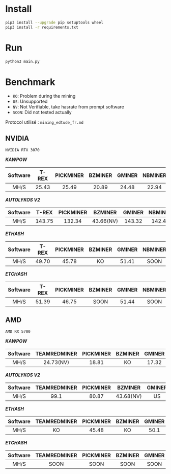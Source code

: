 # Install
```sh
pip3 install --upgrade pip setuptools wheel
pip3 install -r requirements.txt
```

# Run
```sh
python3 main.py
```

# Benchmark
* `KO`: Problem during the mining
* `US`: Unsupported
* `NV`: Not Verifiable, take hasrate from prompt software
* `SOON`: Did not tested actually

Protocol utilisé : `mining_edtude_fr.md`

## NVIDIA

`NVIDIA RTX 3070`

___KAWPOW___

| Software | T-REX | PICKMINER | BZMINER | GMINER | NBMINER | SRBMINER | LOLMINER | RIGEL |
|:--------:|:-----:|:---------:|:-------:|:------:|:-------:|:--------:|:--------:|:-----:|
|   MH/S   | 25.43 |   25.49   |  20.89  | 24.48  |  22.94  |    22    |    US    | 25,10 |


___AUTOLYKOS V2___

| Software | T-REX  | PICKMINER |  BZMINER  | GMINER | NBMINER | SRBMINER | LOLMINER |
|:--------:|:------:|:---------:|:---------:|:------:|:-------:|:--------:|:--------:|
|   MH/S   | 143.75 |  132.34   | 43.66(NV) | 143.32 | 142.43  |  65.74   |   SOON   |


___ETHASH___

| Software | T-REX | PICKMINER | BZMINER | GMINER | NBMINER | SRBMINER | LOLMINER |
|:--------:|:-----:|:---------:|:-------:|:------:|:-------:|:--------:|:--------:|
|   MH/S   | 49.70 |   45.78   |   KO    | 51.41  |  SOON   |   SOON   |    KO    |


___ETCHASH___

| Software | T-REX | PICKMINER | BZMINER | GMINER | NBMINER | SRBMINER | LOLMINER | ETCMINER |
|:--------:|:-----:|:---------:|:-------:|:------:|:-------:|:--------:|:--------:|:--------:|
|   MH/S   | 51.39 |   46.75   |  SOON   | 51.44  |  SOON   |   SOON   |   SOON   |  49.67   |

## AMD

`AMD RX 5700`

___KAWPOW___

| Software | TEAMREDMINER | PICKMINER | BZMINER | GMINER | NBMINER | SRBMINER  |
|:--------:|:------------:|:---------:|:-------:|:------:|:-------:|:---------:|
|   MH/S   |  24.73(NV)   |   18.81   |   KO    | 17.32  |  16.33  | 18.09(NV) |

___AUTOLYKOS V2___

| Software | TEAMREDMINER | PICKMINER |  BZMINER  | GMINER | NBMINER  |  SRBMINER  | LOLMINER |
|:--------:|:------------:|:---------:|:---------:|:------:|:--------:|:----------:|:--------:|
|   MH/S   |     99.1     |   80.87   | 43.68(NV) |   US   |  102.34  | 101.28(NV) |  97.33   |


___ETHASH___

| Software | TEAMREDMINER | PICKMINER | BZMINER | GMINER | NBMINER | SRBMINER | LOLMINER |
|:--------:|:------------:|:---------:|:-------:|:------:|:-------:|:--------:|:--------:|
|   MH/S   |      KO      |   45.48   |   KO    |  50.1  |  SOON   |   SOON   |  48.78   |


___ETCHASH___

| Software | TEAMREDMINER | PICKMINER | BZMINER | GMINER | NBMINER | SRBMINER | LOLMINER | ETCMINER |
|:--------:|:------------:|:---------:|:-------:|:------:|:-------:|:--------:|:--------:|:--------:|
|   MH/S   |     SOON     |   SOON    |  SOON   |  SOON  |  SOON   |   SOON   |   SOON   |   SOON   |